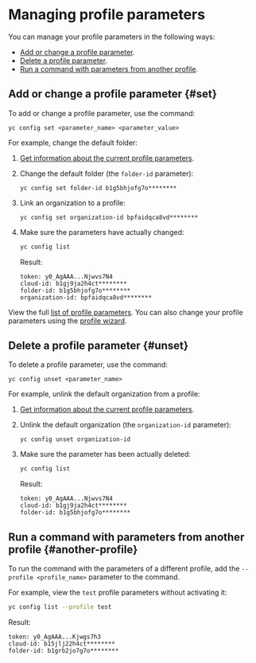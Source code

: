 # Managing profile parameters

You can manage your profile parameters in the following ways: 
- [Add or change a profile parameter](#set).
- [Delete a profile parameter](#unset).
- [Run a command with parameters from another profile](#another-profile).

## Add or change a profile parameter {#set}

To add or change a profile parameter, use the command: 

```
yc config set <parameter_name> <parameter_value>
```

For example, change the default folder:
1. [Get information about the current profile parameters](profile-list.md#profile-get).
1. Change the default folder (the `folder-id` parameter): 

    ```
    yc config set folder-id b1g5bhjofg7o********
    ```
1. Link an organization to a profile:

    ```
    yc config set organization-id bpfaidqca8vd********
    ```
1. Make sure the parameters have actually changed:

   ```bash
   yc config list
   ```

   Result:

   ```text
   token: y0_AgAAA...Njwvs7N4
   cloud-id: b1gj9ja2h4ct********
   folder-id: b1g5bhjofg7o********
   organization-id: bpfaidqca8vd********
   ```
    
View the full [list of profile parameters](../../concepts/core-properties.md). You can also change your profile parameters using the [profile wizard](profile-create.md#interactive-create).

## Delete a profile parameter {#unset}

To delete a profile parameter, use the command: 

```
yc config unset <parameter_name>
```

For example, unlink the default organization from a profile:

1. [Get information about the current profile parameters](profile-list.md#profile-get).
1. Unlink the default organization (the `organization-id` parameter): 

    ```
    yc config unset organization-id
    ```
1.  Make sure the parameter has been actually deleted:
    
    ```bash
    yc config list
    ```

    Result:

    ```text
    token: y0_AgAAA...Njwvs7N4
    cloud-id: b1gj9ja2h4ct********
    folder-id: b1g5bhjofg7o********
    ```
    
## Run a command with parameters from another profile {#another-profile}

To run the command with the parameters of a different profile, add the `--profile <profile_name>` parameter to the command.

For example, view the `test` profile parameters without activating it: 

```bash
yc config list --profile test
```

Result:

```text
token: y0_AgAAA...Kjwgs7h3
cloud-id: b15jlj22h4ct********
folder-id: b1grb2jo7g7o********
```